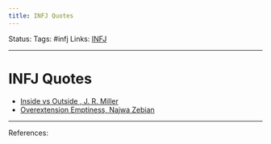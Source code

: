 ```yaml
---
title: INFJ Quotes
---
```

Status:
Tags: #infj
Links: [INFJ](out/infj.md)
___
# INFJ Quotes
- [Inside vs Outside , J. R. Miller](out/inside-vs-outside-j.-r.-miller.md)
- [Overextension Emptiness, Najwa Zebian](out/overextension-emptiness-najwa-zebian.md)
___
References: